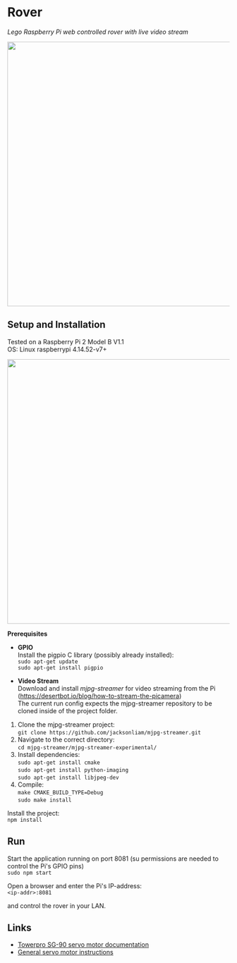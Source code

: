 # Rover
*Lego Raspberry Pi web controlled rover with live video stream*

<img src="https://raw.githubusercontent.com/ynnckth/rover/master/docs/rover.JPG" width="600">

## Setup and Installation
Tested on a Raspberry Pi 2 Model B V1.1  
OS: Linux raspberrypi 4.14.52-v7+

<img src="https://raw.githubusercontent.com/ynnckth/rover/master/docs/setup_schema.png" width="600">


**Prerequisites**

- **GPIO**  
Install the pigpio C library (possibly already installed):  
`sudo apt-get update`  
`sudo apt-get install pigpio`    

- **Video Stream**  
Download and install *mjpg-streamer* for video streaming from the Pi (https://desertbot.io/blog/how-to-stream-the-picamera)  
The current run config expects the mjpg-streamer repository to be cloned inside of the project folder.  

1. Clone the mjpg-streamer project:   
`git clone https://github.com/jacksonliam/mjpg-streamer.git`
2. Navigate to the correct directory:   
`cd mjpg-streamer/mjpg-streamer-experimental/`
3. Install dependencies:  
`sudo apt-get install cmake`  
`sudo apt-get install python-imaging`  
`sudo apt-get install libjpeg-dev`  
4. Compile:  
`make CMAKE_BUILD_TYPE=Debug`  
`sudo make install`


Install the project:  
`npm install`

## Run
Start the application running on port 8081 (su permissions are needed to control the Pi's GPIO pins)  
`sudo npm start`  

Open a browser and enter the Pi's IP-address:  
`<ip-addr>:8081`

and control the rover in your LAN.


## Links
- [Towerpro SG-90 servo motor documentation](https://components101.com/servo-motor-basics-pinout-datasheet])
- [General servo motor instructions](http://pcbheaven.com/wikipages/How_RC_Servos_Works/)